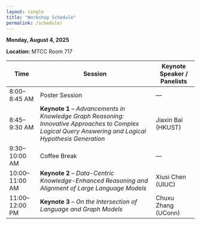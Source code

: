 ```yaml
---
layout: single
title: "Workshop Schedule"
permalink: /schedule/
---
```


**Monday, August 4, 2025**

**Location:** MTCC Room 717


| Time           | Session                                                                                                                                                 | Keynote Speaker / Panelists                                                 |
| -------------- | ------------------------------------------------------------------------------------------------------------------------------------------------------- | --------------------------------------------------------------------------- |
| 8:00–8:45 AM   | Poster Session                                                                                                                                          | —                                                                           |
| 8:45–9:30 AM   | **Keynote 1** – *Advancements in Knowledge Graph Reasoning: Innovative Approaches to Complex Logical Query Answering and Logical Hypothesis Generation* | Jiaxin Bai (HKUST)                                                          |
| 9:30–10:00 AM  | Coffee Break                                                                                                                                            | —                                                                           |
| 10:00–11:00 AM | **Keynote 2** – *Data-Centric Knowledge-Enhanced Reasoning and Alignment of Large Language Models*                                                      | Xiusi Chen (UIUC)                                                           |
| 11:00–12:00 PM | **Keynote 3** – *On the Intersection of Language and Graph Models*                                                                                      | Chuxu Zhang (UConn)                                                         |


